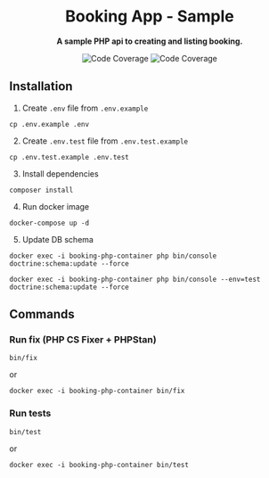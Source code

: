 <h1 align="center">Booking App - Sample</h1>

<p align="center">
    <strong>A sample PHP api to creating and listing booking.</strong>
</p>

<p align="center">
    <img src="https://img.shields.io/badge/php->=8.1-blue?colorB=%238892BF" alt="Code Coverage">  
    <img src="https://img.shields.io/badge/coverage-100%25-brightgreen" alt="Code Coverage">   
</p>

## Installation

1. Create `.env` file from `.env.example`
```
cp .env.example .env
```

2. Create `.env.test` file from `.env.test.example`
```
cp .env.test.example .env.test
```

3. Install dependencies
```
composer install
```

4. Run docker image
```
docker-compose up -d
```

5. Update DB schema
```
docker exec -i booking-php-container php bin/console doctrine:schema:update --force
```

```
docker exec -i booking-php-container php bin/console --env=test  doctrine:schema:update --force
```

## Commands

### Run fix (PHP CS Fixer + PHPStan)

```
bin/fix
```

or

```
docker exec -i booking-php-container bin/fix
```

### Run tests

```
bin/test
```

or

```
docker exec -i booking-php-container bin/test
```
